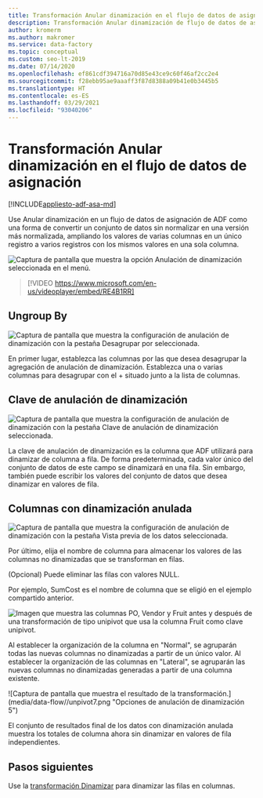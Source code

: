```yaml
---
title: Transformación Anular dinamización en el flujo de datos de asignación
description: Transformación Anular dinamización de flujo de datos de asignación de Azure Data Factory
author: kromerm
ms.author: makromer
ms.service: data-factory
ms.topic: conceptual
ms.custom: seo-lt-2019
ms.date: 07/14/2020
ms.openlocfilehash: ef861cdf394716a70d85e43ce9c60f46af2cc2e4
ms.sourcegitcommit: f28ebb95ae9aaaff3f87d8388a09b41e0b3445b5
ms.translationtype: HT
ms.contentlocale: es-ES
ms.lasthandoff: 03/29/2021
ms.locfileid: "93040206"
---
```

# <a name="unpivot-transformation-in-mapping-data-flow"></a>Transformación Anular dinamización en el flujo de datos de asignación

[!INCLUDE[appliesto-adf-asa-md](includes/appliesto-adf-asa-md.md)]

Use Anular dinamización en un flujo de datos de asignación de ADF como una forma de convertir un conjunto de datos sin normalizar en una versión más normalizada, ampliando los valores de varias columnas en un único registro a varios registros con los mismos valores en una sola columna.

![Captura de pantalla que muestra la opción Anulación de dinamización seleccionada en el menú.](media/data-flow/unpivot1.png "Opciones de anulación de dinamización 1")

> [!VIDEO https://www.microsoft.com/en-us/videoplayer/embed/RE4B1RR]

## <a name="ungroup-by"></a>Ungroup By

![Captura de pantalla que muestra la configuración de anulación de dinamización con la pestaña Desagrupar por seleccionada.](media/data-flow/unpivot5.png "Opciones de anulación de dinamización 2")

En primer lugar, establezca las columnas por las que desea desagrupar la agregación de anulación de dinamización. Establezca una o varias columnas para desagrupar con el + situado junto a la lista de columnas.

## <a name="unpivot-key"></a>Clave de anulación de dinamización

![Captura de pantalla que muestra la configuración de anulación de dinamización con la pestaña Clave de anulación de dinamización seleccionada.](media/data-flow/unpivot6.png "Opciones de anulación de dinamización 3")

La clave de anulación de dinamización es la columna que ADF utilizará para dinamizar de columna a fila. De forma predeterminada, cada valor único del conjunto de datos de este campo se dinamizará en una fila. Sin embargo, también puede escribir los valores del conjunto de datos que desea dinamizar en valores de fila.

## <a name="unpivoted-columns"></a>Columnas con dinamización anulada

![Captura de pantalla que muestra la configuración de anulación de dinamización con la pestaña Vista previa de los datos seleccionada.](media/data-flow//unpivot7.png "Opciones de anulación de dinamización 4")

Por último, elija el nombre de columna para almacenar los valores de las columnas no dinamizadas que se transforman en filas.

(Opcional) Puede eliminar las filas con valores NULL.

Por ejemplo, SumCost es el nombre de columna que se eligió en el ejemplo compartido anterior.

![Imagen que muestra las columnas PO, Vendor y Fruit antes y después de una transformación de tipo unipivot que usa la columna Fruit como clave unipivot.](media/data-flow/unpivot3.png)

Al establecer la organización de la columna en "Normal&quot;, se agruparán todas las nuevas columnas no dinamizadas a partir de un único valor. Al establecer la organización de las columnas en &quot;Lateral&quot;, se agruparán las nuevas columnas no dinamizadas generadas a partir de una columna existente.

![Captura de pantalla que muestra el resultado de la transformación.](media/data-flow//unpivot7.png &quot;Opciones de anulación de dinamización 5")

El conjunto de resultados final de los datos con dinamización anulada muestra los totales de columna ahora sin dinamizar en valores de fila independientes.

## <a name="next-steps"></a>Pasos siguientes

Use la [transformación Dinamizar](data-flow-pivot.md) para dinamizar las filas en columnas.
